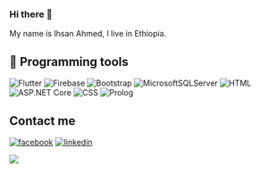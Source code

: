 ### Hi there 👋

My name is Ihsan Ahmed, I live in Ethiopia.

## 🔧 Programming tools

![Flutter](https://img.shields.io/badge/-Flutter-blue)
![Firebase](https://img.shields.io/badge/-Firebase-important)
![Bootstrap](https://img.shields.io/badge/-Bootstrap-critical)
![MicrosoftSQLServer](https://img.shields.io/badge/-Microsoft%20SQL%20Server-%23474e70)
![HTML](https://img.shields.io/badge/-Html-success)
![ASP.NET Core](https://img.shields.io/badge/-ASP.NET%20Core-yellowgreen)
![CSS](https://img.shields.io/badge/-CSS-%23687ff2)
![Prolog](https://img.shields.io/badge/-Prolog-%23db3d16)

## Contact me
[![facebook](https://cloud.githubusercontent.com/assets/17016297/18839836/0a06deb4-83d2-11e6-8078-1d0974af0f63.png)][1]
[![linkedin](https://cloud.githubusercontent.com/assets/17016297/18839848/0fc7e74e-83d2-11e6-8c6a-277fc9d6e067.png)][2]


[1]: https://www.facebook.com/profile.php?id=100006813316007
[2]: https://www.linkedin.com/in/ihsan-ahmed-52787575/
<a href="https://github.com/ihsahm/ihsahm">
<img align="center" src="https://github-readme-stats.vercel.app/api/top-langs/?username=ihsahm&tex&title_color=ffffff&text_color=c9cacc&icon_color=2bbc8a&bg_color=1d1f21&langs_count=5"/>
</a>

<!--
**ihsahm/ihsahm** is a ✨ _special_ ✨ repository because its `README.md` (this file) appears on your GitHub profile.

Here are some ideas to get you started:

- 🔭 I’m currently working on ...
- 🌱 I’m currently learning ...
- 👯 I’m looking to collaborate on ...
- 🤔 I’m looking for help with ...
- 💬 Ask me about ...
- 📫 How to reach me: ...
- 😄 Pronouns: ...
- ⚡ Fun fact: ...
-->
